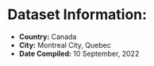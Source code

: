 # Dataset Information:
- **Country:** Canada
- **City:** Montreal City, Quebec
- **Date Compiled:** 10 September, 2022
